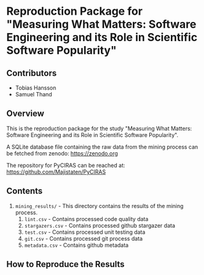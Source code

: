 # Reproduction Package for "Measuring What Matters: Software Engineering and its Role in Scientific Software Popularity"

## Contributors
  - Tobias Hansson
  - Samuel Thand

## Overview
This is the reproduction package for the study "Measuring What Matters: Software Engineering and its Role in Scientific Software Popularity". 

A SQLite database file containing the raw data from the mining process can be fetched from zenodo: https://zenodo.org

The repository for PyCIRAS can be reached at: https://github.com/Majistaten/PyCIRAS

## Contents
1. `mining_results/` - This directory contains the results of the mining process.
   1. `lint.csv` - Contains processed code quality data
   2. `stargazers.csv` - Contains processed github stargazer data
   3. `test.csv` - Contains processed unit testing data
   4. `git.csv` - Contains processed git process data
   5. `metadata.csv` - Contains github metadata

## How to Reproduce the Results
